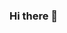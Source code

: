 ### Hi there 👋

<!--
**vrkgua/vrkgua** is a ✨ _special_ ✨ repository because its `README.md` (this file) appears on your GitHub profile.

Here are some ideas to get you started:

- 🔭 I’m currently working on training projects while studying coding.
- 🌱 I’m currently learning JavaScript, HTML and CSS.
- 👯 I’m looking to collaborate on developing junior level projects.
- 🤔 I’m looking for help with a career advice and getting the first job.
- 💬 Ask me about marketing in real and social media world, export/import of goods in trade, construction of timer houses, post-sale service of automobiles.
- 📫 How to reach me: telegram @vladiswiss
- ⚡ Fun fact: I am a fan of building and running van houses and modular tiny houses.
-->
